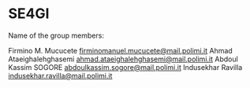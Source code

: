 # SE4GI
Name of the group members:

Firmino M. Mucucete
firminomanuel.mucucete@mail.polimi.it 
Ahmad Ataeighalehghasemi
ahmad.ataeighalehghasemi@mail.polimi.it 
Abdoul Kassim SOGORE
abdoulkassim.sogore@mail.polimi.it 
Indusekhar Ravilla
indusekhar.ravilla@mail.polimi.it 
